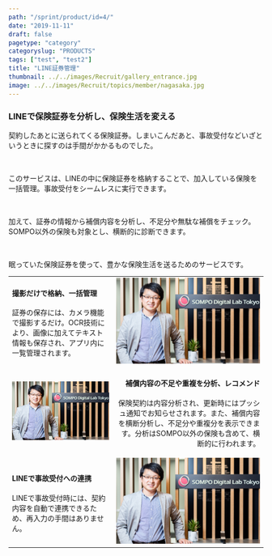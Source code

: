 ```yaml
---
path: "/sprint/product/id=4/"
date: "2019-11-11"
draft: false
pagetype: "category"
categoryslug: "PRODUCTS"
tags: ["test", "test2"]
title: "LINE証券管理"
thumbnail: ../../images/Recruit/gallery_entrance.jpg
image: ../../images/Recruit/topics/member/nagasaka.jpg
---
```


<h3>LINEで保険証券を分析し、保険生活を変える</h3>

契約したあとに送られてくる保険証券。しまいこんだあと、事故受付などいざというときに探すのは手間がかかるものでした。
<p style="white-space: pre-wrap;"> </p>

このサービスは、LINEの中に保険証券を格納することで、加入している保険を一括管理。事故受付をシームレスに実行できます。
<p style="white-space: pre-wrap;"> </p>

加えて、証券の情報から補償内容を分析し、不足分や無駄な補償をチェック。SOMPO以外の保険も対象とし、横断的に診断できます。
<p style="white-space: pre-wrap;"> </p>

眠っていた保険証券を使って、豊かな保険生活を送るためのサービスです。

|||
|---|---:|
|<h4>撮影だけで格納、一括管理</h4><p>証券の保存には、カメラ機能で撮影するだけ。OCR技術により、画像に加えてテキスト情報も保存され、アプリ内に一覧管理されます。</p>|![画像](../../images/Recruit/topics/member/nagasaka.jpg) |
|![画像](../../images/Recruit/topics/member/nagasaka.jpg) |<h4>補償内容の不足や重複を分析、レコメンド</h4><p>保険契約は内容分析され、更新時にはプッシュ通知でお知らせされます。また、補償内容を横断分析し、不足分や重複分を表示できます。分析はSOMPO以外の保険も含めて、横断的に行われます。</p>|
|<h4>LINEで事故受付への連携</h4><p>LINEで事故受付時には、契約内容を自動で連携できるため、再入力の手間はありません。</p>|![画像](../../images/Recruit/topics/member/nagasaka.jpg) |
